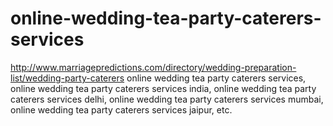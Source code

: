 # online-wedding-tea-party-caterers-services
http://www.marriagepredictions.com/directory/wedding-preparation-list/wedding-party-caterers online wedding tea party caterers services, online wedding tea party caterers services india, online wedding tea party caterers services delhi, online wedding tea party caterers services mumbai, online wedding tea party caterers services jaipur, etc.
